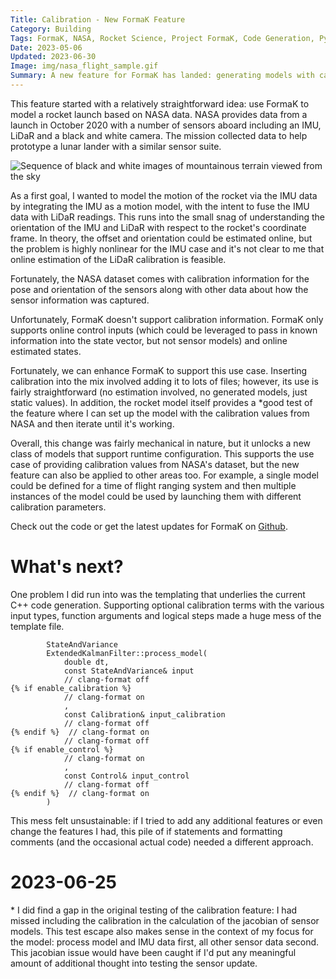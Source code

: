 ```yaml
---
Title: Calibration - New FormaK Feature
Category: Building
Tags: FormaK, NASA, Rocket Science, Project FormaK, Code Generation, Python, C++
Date: 2023-05-06
Updated: 2023-06-30
Image: img/nasa_flight_sample.gif
Summary: A new feature for FormaK has landed: generating models with calibrated sensors
---
```


This feature started with a relatively straightforward idea: use FormaK to model
a rocket launch based on NASA data. NASA provides data from a launch in October
2020 with a number of sensors aboard including an IMU, LiDaR and a black and
white camera. The mission collected data to help prototype a lunar lander with a
similar sensor suite.

![Sequence of black and white images of mountainous terrain viewed from the sky]({attach}/img/nasa_flight_sample.gif)

As a first goal, I wanted to model the motion of the rocket via the IMU data by
integrating the IMU as a motion model, with the intent to fuse the IMU data with
LiDaR readings. This runs into the small snag of understanding the orientation
of the IMU and LiDaR with respect to the rocket's coordinate frame. In theory,
the offset and orientation could be estimated online, but the problem is highly
nonlinear for the IMU case and it's not clear to me that online estimation of
the LiDaR calibration is feasible.

Fortunately, the NASA dataset comes with calibration information for the pose
and orientation of the sensors along with other data about how the sensor
information was captured.

Unfortunately, FormaK doesn't support calibration information. FormaK only
supports online control inputs (which could be leveraged to pass in known
information into the state vector, but not sensor models) and online estimated
states.

Fortunately, we can enhance FormaK to support this use case. Inserting
calibration into the mix involved adding it to lots of files; however, its use
is fairly straightforward (no estimation involved, no generated models, just
static values). In addition, the rocket model itself provides a \*good test of
the feature where I can set up the model with the calibration values from NASA
and then iterate until it's working.

Overall, this change was fairly mechanical in nature, but it unlocks a new class
of models that support runtime configuration. This supports the use case of
providing calibration values from NASA's dataset, but the new feature can also
be applied to other areas too. For example, a single model could be defined for
a time of flight ranging system and then multiple instances of the model could
be used by launching them with different calibration parameters.

Check out the code or get the latest updates for FormaK on
[Github](https://github.com/buckbaskin/formak).

# What's next?

One problem I did run into was the templating that underlies the current C++
code generation. Supporting optional calibration terms with the various input
types, function arguments and logical steps made a huge mess of the template
file.

            StateAndVariance
            ExtendedKalmanFilter::process_model(
                double dt,
                const StateAndVariance& input
                // clang-format off
    {% if enable_calibration %}
                // clang-format on
                ,
                const Calibration& input_calibration
                // clang-format off
    {% endif %}  // clang-format on
                // clang-format off
    {% if enable_control %}
                // clang-format on
                ,
                const Control& input_control
                // clang-format off
    {% endif %}  // clang-format on
            )

This mess felt unsustainable: if I tried to add any additional features or even
change the features I had, this pile of if statements and formatting comments
(and the occasional actual code) needed a different approach.

# 2023-06-25

\* I did find a gap in the original testing of the calibration feature: I had
missed including the calibration in the calculation of the jacobian of sensor
models. This test escape also makes sense in the context of my focus for the
model: process model and IMU data first, all other sensor data second. This
jacobian issue would have been caught if I'd put any meaningful amount of
additional thought into testing the sensor update.
